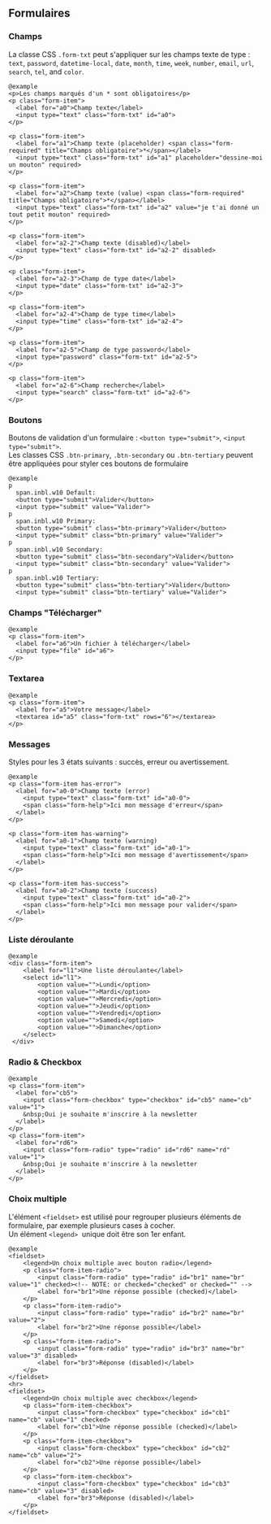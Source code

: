 ## Formulaires

### Champs
La classe CSS `.form-txt`&nbsp;peut s'appliquer sur les champs texte de type&nbsp;: `text`, `password`, `datetime-local`, `date`, `month`, `time`, `week`, `number`, `email`, `url`, `search`, `tel`, and `color`.

    @example
    <p>Les champs marqués d'un * sont obligatoires</p>
    <p class="form-item">
      <label for="a0">Champ texte</label>
      <input type="text" class="form-txt" id="a0">
    </p>

    <p class="form-item">
      <label for="a1">Champ texte (placeholder) <span class="form-required" title="Champs obligatoire">*</span></label>
      <input type="text" class="form-txt" id="a1" placeholder="dessine-moi un mouton" required>
    </p>

    <p class="form-item">
      <label for="a2">Champ texte (value) <span class="form-required" title="Champs obligatoire">*</span></label>
      <input type="text" class="form-txt" id="a2" value="je t'ai donné un tout petit mouton" required>
    </p>

    <p class="form-item">
      <label for="a2-2">Champ texte (disabled)</label>
      <input type="text" class="form-txt" id="a2-2" disabled>
    </p>

    <p class="form-item">
      <label for="a2-3">Champ de type date</label>
      <input type="date" class="form-txt" id="a2-3">
    </p>

    <p class="form-item">
      <label for="a2-4">Champ de type time</label>
      <input type="time" class="form-txt" id="a2-4">
    </p>

    <p class="form-item">
      <label for="a2-5">Champ de type password</label>
      <input type="password" class="form-txt" id="a2-5">
    </p>

    <p class="form-item">
      <label for="a2-6">Champ recherche</label>
      <input type="search" class="form-txt" id="a2-6">
    </p>


### Boutons
Boutons de validation d'un formulaire&nbsp;: `<button type="submit">`, `<input type="submit">`.  
Les classes CSS `.btn-primary`, `.btn-secondary` ou `.btn-tertiary` peuvent être appliquées pour styler ces boutons de formulaire

    @example
    p
      span.inbl.w10 Default:
      <button type="submit">Valider</button>
      <input type="submit" value="Valider">
    p
      span.inbl.w10 Primary:
      <button type="submit" class="btn-primary">Valider</button>
      <input type="submit" class="btn-primary" value="Valider">
    p
      span.inbl.w10 Secondary:
      <button type="submit" class="btn-secondary">Valider</button>
      <input type="submit" class="btn-secondary" value="Valider">
    p
      span.inbl.w10 Tertiary:
      <button type="submit" class="btn-tertiary">Valider</button>
      <input type="submit" class="btn-tertiary" value="Valider">

### Champs "Télécharger"

    @example
    <p class="form-item">
      <label for="a6">Un fichier à télécharger</label>
      <input type="file" id="a6">
    </p>


### Textarea

    @example
    <p class="form-item">
      <label for="a5">Votre message</label>
      <textarea id="a5" class="form-txt" rows="6"></textarea>
    </p>


### Messages
Styles pour les 3 états suivants&nbsp;: succès, erreur ou avertissement.

    @example
    <p class="form-item has-error">
      <label for="a0-0">Champ texte (error)
        <input type="text" class="form-txt" id="a0-0">
        <span class="form-help">Ici mon message d'erreur</span>
      </label>
    </p>

    <p class="form-item has-warning">
      <label for="a0-1">Champ texte (warning)
        <input type="text" class="form-txt" id="a0-1">
        <span class="form-help">Ici mon message d'avertissement</span>
      </label>
    </p>

    <p class="form-item has-success">
      <label for="a0-2">Champ texte (success)
        <input type="text" class="form-txt" id="a0-2">
        <span class="form-help">Ici mon message pour valider</span>
      </label>
    </p>

### Liste déroulante

    @example
    <div class="form-item">
        <label for="l1">Une liste déroulante</label>
        <select id="l1">
            <option value="">Lundi</option>
            <option value="">Mardi</option>
            <option value="">Mercredi</option>
            <option value="">Jeudi</option>
            <option value="">Vendredi</option>
            <option value="">Samedi</option>
            <option value="">Dimanche</option>
        </select>
     </div>


### Radio & Checkbox

    @example
    <p class="form-item">
      <label for="cb5">
        <input class="form-checkbox" type="checkbox" id="cb5" name="cb" value="1"> 
        &nbsp;Oui je souhaite m'inscrire à la newsletter
      </label>
    </p>
    <p class="form-item">
      <label for="rd6">
        <input class="form-radio" type="radio" id="rd6" name="rd" value="1"> 
        &nbsp;Oui je souhaite m'inscrire à la newsletter
      </label>
    </p>


### Choix multiple
L'élément `<fieldset>`&nbsp;est utilisé pour regrouper plusieurs éléments de formulaire, par exemple plusieurs cases à cocher.  
Un élément `<legend>`&nbsp; unique doit être son 1er enfant.

    @example
    <fieldset>
        <legend>Un choix multiple avec bouton radio</legend>
        <p class="form-item-radio">
            <input class="form-radio" type="radio" id="br1" name="br" value="1" checked><!-- NOTE: or checked="checked" or checked="" -->
            <label for="br1">Une réponse possible (checked)</label>
        </p>
        <p class="form-item-radio">
            <input class="form-radio" type="radio" id="br2" name="br" value="2">
            <label for="br2">Une réponse possible</label>
        </p>
        <p class="form-item-radio">
            <input class="form-radio" type="radio" id="br3" name="br" value="3" disabled>
            <label for="br3">Réponse (disabled)</label>
        </p>
    </fieldset>
    <hr>
    <fieldset>
        <legend>Un choix multiple avec checkbox</legend>
        <p class="form-item-checkbox">
            <input class="form-checkbox" type="checkbox" id="cb1" name="cb" value="1" checked>
            <label for="cb1">Une réponse possible (checked)</label>
        </p>
        <p class="form-item-checkbox">
            <input class="form-checkbox" type="checkbox" id="cb2" name="cb" value="2">
            <label for="cb2">Une réponse possible</label>
        </p>
        <p class="form-item-checkbox">
            <input class="form-checkbox" type="checkbox" id="cb3" name="cb" value="3" disabled>
            <label for="br3">Réponse (disabled)</label>
        </p>
    </fieldset>
